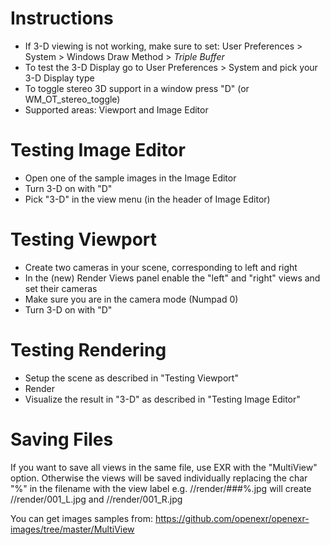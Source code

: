 Instructions
============

* If 3-D viewing is not working, make sure to set: User Preferences > System > Windows Draw Method > *Triple Buffer*
* To test the 3-D Display go to User Preferences > System and pick your 3-D Display type
* To toggle stereo 3D support in a window press "D" (or WM_OT_stereo_toggle)
* Supported areas: Viewport and Image Editor

Testing Image Editor
====================
* Open one of the sample images in the Image Editor
* Turn 3-D on with "D"
* Pick "3-D" in the view menu (in the header of Image Editor)

Testing Viewport
================
* Create two cameras in your scene, corresponding to left and right
* In the (new) Render Views panel enable the "left" and "right" views and set their cameras
* Make sure you are in the camera mode (Numpad 0)
* Turn 3-D on with "D"

Testing Rendering
=================
* Setup the scene as described in "Testing Viewport"
* Render
* Visualize the result in "3-D" as described in "Testing Image Editor"

Saving Files
============
If you want to save all views in the same file, use EXR with the "MultiView" option.
Otherwise the views will be saved individually replacing the char "%" in the filename with the view label
e.g. //render/###%.jpg will create //render/001_L.jpg and //render/001_R.jpg

You can get images samples from:
https://github.com/openexr/openexr-images/tree/master/MultiView

